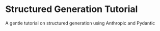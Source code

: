 # Structured Generation Tutorial
A gentle tutorial on structured generation using Anthropic and Pydantic
